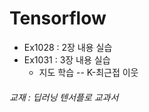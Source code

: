 # Tensorflow
* Ex1028 : 2장 내용 실습
* Ex1031 : 3장 내용 실습
  - 지도 학습
  -- K-최근접 이웃
















###### 교재 : 딥러닝 텐서플로 교과서
